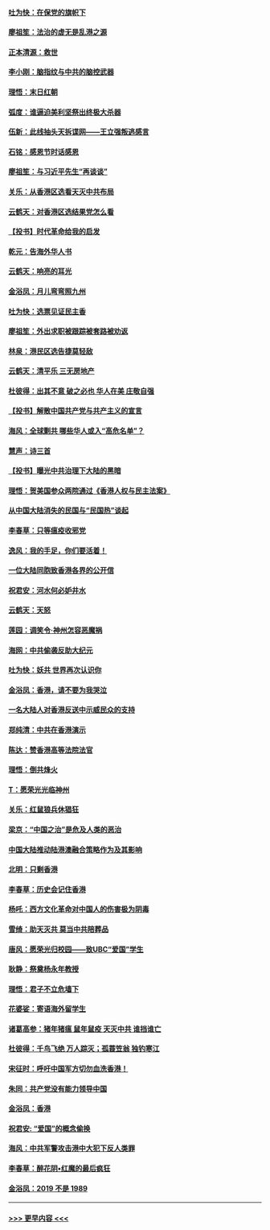 #### [吐为快：在保党的旗帜下](../pages/nsc993/n11691188.md?t=11302044) 
#### [廖祖笙：法治的虚无是乱港之源](../pages/nsc993/n11690605.md?t=11302044) 
#### [正本清源：救世](../pages/nsc993/n11689134.md?t=11302044) 
#### [李小刚：脑指纹与中共的脑控武器](../pages/nsc993/n11688900.md?t=11302044) 
#### [理悟：末日红朝](../pages/nsc993/n11688829.md?t=11302044) 
#### [弧度：谁逼迫美利坚祭出终极大杀器](../pages/nsc993/n11688735.md?t=11302044) 
#### [伍新：此线抽头天拆谍网——王立强叛逃感言](../pages/nsc993/n11687981.md?t=11302044) 
#### [石铭：感恩节时话感恩](../pages/nsc993/n11687568.md?t=11302044) 
#### [廖祖笙：与习近平先生“再谈谈”](../pages/nsc993/n11687005.md?t=11302044) 
#### [关乐：从香港区选看天灭中共布局](../pages/nsc993/n11686647.md?t=11302044) 
#### [云鹤天：对香港区选结果党怎么看](../pages/nsc993/n11686216.md?t=11302044) 
#### [【投书】时代革命给我的启发](../pages/nsc993/n11684287.md?t=11302044) 
#### [乾元：告海外华人书](../pages/nsc993/n11684044.md?t=11302044) 
#### [云鹤天：响亮的耳光](../pages/nsc993/n11684254.md?t=11302044) 
#### [金浴凤：月儿弯弯照九州](../pages/nsc993/n11684231.md?t=11302044) 
#### [吐为快：选票见证民主香](../pages/nsc993/n11684206.md?t=11302044) 
#### [廖祖笙：外出求职被跟踪被套路被劝返](../pages/nsc993/n11683874.md?t=11302044) 
#### [林泉：港民区选告捷莫轻敌](../pages/nsc993/n11683930.md?t=11302044) 
#### [云鹤天：清平乐 三无房地产](../pages/nsc993/n11681521.md?t=11302044) 
#### [杜彼得：出其不意 破之必也 华人在美 庄敬自强](../pages/nsc993/n11679554.md?t=11302044) 
#### [【投书】解散中国共产党与共产主义的宣言](../pages/nsc993/n11679177.md?t=11302044) 
#### [海风：全球剿共 哪些华人或入“高危名单”？](../pages/nsc993/n11678617.md?t=11302044) 
#### [慧声：诗三首](../pages/nsc993/n11678848.md?t=11302044) 
#### [【投书】曝光中共治理下大陆的黑暗](../pages/nsc993/n11678674.md?t=11302044) 
#### [理悟：贺美国参众两院通过《香港人权与民主法案》](../pages/nsc993/n11678104.md?t=11302044) 
#### [从中国大陆消失的民国与“民国热”谈起](../pages/nsc993/n11678075.md?t=11302044) 
#### [李春草：只等瘟疫收邪党](../pages/nsc993/n11677308.md?t=11302044) 
#### [逸风：我的手足，你们要活着！](../pages/nsc993/n11676352.md?t=11302044) 
#### [一位大陆同胞致香港各界的公开信](../pages/nsc993/n11675761.md?t=11302044) 
#### [祝君安：河水何必妒井水](../pages/nsc993/n11675746.md?t=11302044) 
#### [云鹤天：天怒](../pages/nsc993/n11675718.md?t=11302044) 
#### [莲园：调笑令‧神州怎容恶魔祸](../pages/nsc993/n11675648.md?t=11302044) 
#### [海网：中共偷袭反助大纪元](../pages/nsc993/n11673515.md?t=11302044) 
#### [吐为快：妖共 世界再次认识你](../pages/nsc993/n11673506.md?t=11302044) 
#### [金浴凤：香港，请不要为我哭泣](../pages/nsc993/n11673248.md?t=11302044) 
#### [一名大陆人对香港反送中示威民众的支持](../pages/nsc993/n11672615.md?t=11302044) 
#### [郑纯清：中共在香港演示](../pages/nsc993/n11670539.md?t=11302044) 
#### [陈达：赞香港高等法院法官](../pages/nsc993/n11669542.md?t=11302044) 
#### [理悟：倒共烽火](../pages/nsc993/n11668844.md?t=11302044) 
#### [T：愿荣光光临神州](../pages/nsc993/n11668421.md?t=11302044) 
#### [关乐：红鼠狼兵休猖狂](../pages/nsc993/n11668378.md?t=11302044) 
#### [梁京：“中国之治”是危及人类的恶治](../pages/nsc993/n11668328.md?t=11302044) 
#### [中国大陆推动陆港澳融合策略作为及其影响](../pages/nsc993/n11668157.md?t=11302044) 
#### [北明：只剩香港](../pages/nsc993/n11668002.md?t=11302044) 
#### [李春草：历史会记住香港](../pages/nsc993/n11667927.md?t=11302044) 
#### [杨吒：西方文化革命对中国人的伤害极为阴毒](../pages/nsc993/n11664521.md?t=11302044) 
#### [雪绮：助天灭共 莫当中共陪葬品](../pages/nsc993/n11662650.md?t=11302044) 
#### [唐风：愿荣光归校园——致UBC“爱国”学生](../pages/nsc993/n11662194.md?t=11302044) 
#### [耿静：祭奠杨永年教授](../pages/nsc993/n11662514.md?t=11302044) 
#### [理悟：君子不立危墙下](../pages/nsc993/n11662172.md?t=11302044) 
#### [花婆娑：寄语海外留学生](../pages/nsc993/n11662121.md?t=11302044) 
#### [诸葛高参：猪年猪瘟 鼠年鼠疫 天灭中共 谁挡谁亡](../pages/nsc993/n11661980.md?t=11302044) 
#### [杜彼得：千鸟飞绝 万人踪灭；孤蓑笠翁 独钓寒江](../pages/nsc993/n11661170.md?t=11302044) 
#### [宋征时：呼吁中国军方切勿血洗香港！](../pages/nsc993/n11415318.md?t=11302044) 
#### [朱同：共产党没有能力领导中国](../pages/nsc993/n11660421.md?t=11302044) 
#### [金浴凤：香港](../pages/nsc993/n11660419.md?t=11302044) 
#### [祝君安: “爱国”的概念偷换](../pages/nsc993/n11659706.md?t=11302044) 
#### [海风：中共军警攻击港中大犯下反人类罪](../pages/nsc993/n11659632.md?t=11302044) 
#### [李春草：醉花阴•红魔的最后疯狂](../pages/nsc993/n11659287.md?t=11302044) 
#### [金浴凤：2019 不是 1989](../pages/nsc993/n11657663.md?t=11302044) 

----
#### [ >>> 更早内容 <<< ](../indexes/nsc993-earlier.md)
